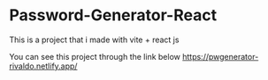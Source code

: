 # Password-Generator-React

This is a project that i made with vite + react js

You can see this project through the link below
https://pwgenerator-rivaldo.netlify.app/
